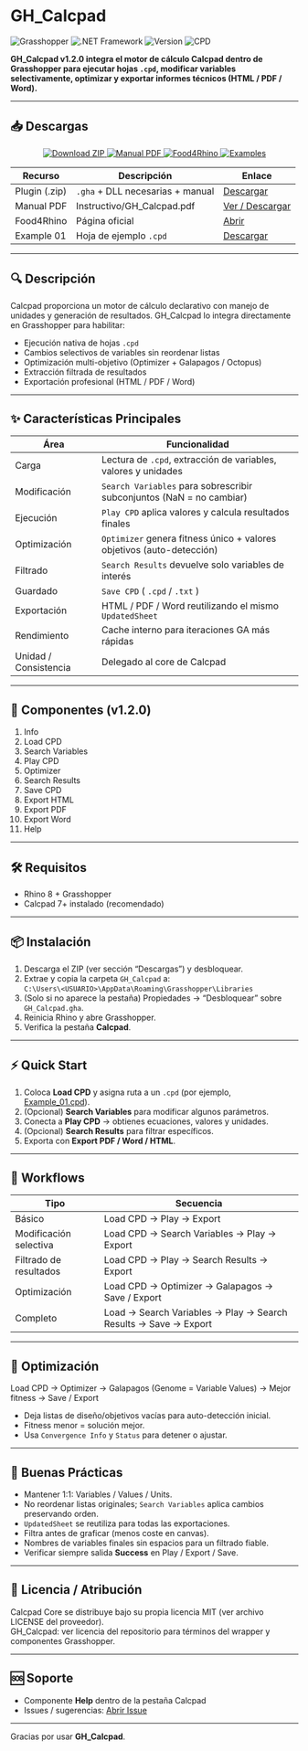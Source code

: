 # GH_Calcpad

![Grasshopper](https://img.shields.io/badge/Grasshopper-Rhino%208-green)
![.NET Framework](https://img.shields.io/badge/.NET%20Framework-4.8-blue)
![Version](https://img.shields.io/badge/Version-1.2.0-orange)
![CPD](https://img.shields.io/badge/.cpd-Supported-brightgreen)

**GH_Calcpad v1.2.0 integra el motor de cálculo Calcpad dentro de Grasshopper para ejecutar hojas `.cpd`, modificar variables selectivamente, optimizar y exportar informes técnicos (HTML / PDF / Word).**

---

## 📥 Descargas

<p align="center">
  <!-- Enlaces con descarga directa -->
  <a href="https://raw.githubusercontent.com/Andrei-Damian-Pacheco/GH_Calcpad/master/Plugin/GH_Calcpad.zip">
    <img src="https://img.shields.io/badge/Plugin-.zip%20(v1.2.0)-blue?style=for-the-badge" alt="Download ZIP">
  </a>
  <a href="https://raw.githubusercontent.com/Andrei-Damian-Pacheco/GH_Calcpad/master/Instructivo/GH_Calcpad.pdf">
    <img src="https://img.shields.io/badge/Manual-PDF-orange?style=for-the-badge" alt="Manual PDF">
  </a>
  <a href="https://www.food4rhino.com/en/app/calcpad">
    <img src="https://img.shields.io/badge/Food4Rhino-Page-green?style=for-the-badge" alt="Food4Rhino">
  </a>
  <a href="https://raw.githubusercontent.com/Andrei-Damian-Pacheco/GH_Calcpad/master/Examples/Example_01.cpd">
    <img src="https://img.shields.io/badge/Examples-Example%2001-brightgreen?style=for-the-badge" alt="Examples">
  </a>
</p>

| Recurso | Descripción | Enlace |
|---------|-------------|--------|
| Plugin (.zip) | `.gha` + DLL necesarias + manual | [Descargar](https://raw.githubusercontent.com/Andrei-Damian-Pacheco/GH_Calcpad/master/Plugin/GH_Calcpad.zip) |
| Manual PDF | Instructivo/GH_Calcpad.pdf | [Ver / Descargar](https://raw.githubusercontent.com/Andrei-Damian-Pacheco/GH_Calcpad/master/Instructivo/GH_Calcpad.pdf) |
| Food4Rhino | Página oficial | [Abrir](https://www.food4rhino.com/en/app/calcpad) |
| Example 01 | Hoja de ejemplo `.cpd` | [Descargar](https://raw.githubusercontent.com/Andrei-Damian-Pacheco/GH_Calcpad/master/Examples/Example_01.cpd) |


---

## 🔍 Descripción

Calcpad proporciona un motor de cálculo declarativo con manejo de unidades y generación de resultados. GH_Calcpad lo integra directamente en Grasshopper para habilitar:
- Ejecución nativa de hojas `.cpd`
- Cambios selectivos de variables sin reordenar listas
- Optimización multi-objetivo (Optimizer + Galapagos / Octopus)
- Extracción filtrada de resultados
- Exportación profesional (HTML / PDF / Word)

---

## ✨ Características Principales

| Área | Funcionalidad |
|------|---------------|
| Carga | Lectura de `.cpd`, extracción de variables, valores y unidades |
| Modificación | `Search Variables` para sobrescribir subconjuntos (NaN = no cambiar) |
| Ejecución | `Play CPD` aplica valores y calcula resultados finales |
| Optimización | `Optimizer` genera fitness único + valores objetivos (auto-detección) |
| Filtrado | `Search Results` devuelve solo variables de interés |
| Guardado | `Save CPD` ( `.cpd` / `.txt` ) |
| Exportación | HTML / PDF / Word reutilizando el mismo `UpdatedSheet` |
| Rendimiento | Cache interno para iteraciones GA más rápidas |
| Unidad / Consistencia | Delegado al core de Calcpad |

---

## 🧩 Componentes (v1.2.0)

1. Info  
2. Load CPD  
3. Search Variables  
4. Play CPD  
5. Optimizer  
6. Search Results  
7. Save CPD  
8. Export HTML  
9. Export PDF  
10. Export Word  
11. Help  

---

## 🛠 Requisitos

- Rhino 8 + Grasshopper  
- Calcpad 7+ instalado (recomendado)  

---

## 📦 Instalación

1. Descarga el ZIP (ver sección “Descargas”) y desbloquear.  
2. Extrae y copia la carpeta `GH_Calcpad` a:  
   `C:\Users\<USUARIO>\AppData\Roaming\Grasshopper\Libraries`
3. (Solo si no aparece la pestaña) Propiedades → “Desbloquear” sobre `GH_Calcpad.gha`.
4. Reinicia Rhino y abre Grasshopper.  
5. Verifica la pestaña **Calcpad**.

---

## ⚡ Quick Start

1. Coloca **Load CPD** y asigna ruta a un `.cpd` (por ejemplo, [Example_01.cpd](https://github.com/Andrei-Damian-Pacheco/GH_Calcpad/blob/master/Examples/Example_01.cpd)).  
2. (Opcional) **Search Variables** para modificar algunos parámetros.  
3. Conecta a **Play CPD** → obtienes ecuaciones, valores y unidades.  
4. (Opcional) **Search Results** para filtrar específicos.  
5. Exporta con **Export PDF / Word / HTML**.  

---

## 🔄 Workflows

| Tipo | Secuencia |
|------|----------|
| Básico | Load CPD → Play → Export |
| Modificación selectiva | Load CPD → Search Variables → Play → Export |
| Filtrado de resultados | Load CPD → Play → Search Results → Export |
| Optimización | Load CPD → Optimizer → Galapagos → Save / Export |
| Completo | Load → Search Variables → Play → Search Results → Save → Export |

---

## 🧪 Optimización
Load CPD → Optimizer → Galapagos (Genome = Variable Values) → Mejor fitness → Save / Export
- Deja listas de diseño/objetivos vacías para auto-detección inicial.
- Fitness menor = solución mejor.
- Usa `Convergence Info` y `Status` para detener o ajustar.

---

## 🔧 Buenas Prácticas

- Mantener 1:1: Variables / Values / Units.  
- No reordenar listas originales; `Search Variables` aplica cambios preservando orden.  
- `UpdatedSheet` se reutiliza para todas las exportaciones.  
- Filtra antes de graficar (menos coste en canvas).  
- Nombres de variables finales sin espacios para un filtrado fiable.  
- Verificar siempre salida **Success** en Play / Export / Save.  

---

## 📝 Licencia / Atribución

Calcpad Core se distribuye bajo su propia licencia MIT (ver archivo LICENSE del proveedor).  
GH_Calcpad: ver licencia del repositorio para términos del wrapper y componentes Grasshopper.

---

## 🆘 Soporte

- Componente **Help** dentro de la pestaña Calcpad  
- Issues / sugerencias: [Abrir Issue](../../issues)  

---

Gracias por usar **GH_Calcpad**.
